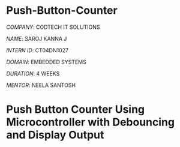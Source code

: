 # Push-Button-Counter

*COMPANY*: CODTECH IT SOLUTIONS

*NAME*: SAROJ KANNA J

*INTERN ID*: CT04DN1027

*DOMAIN*: EMBEDDED SYSTEMS

*DURATION*: 4 WEEKS

*MENTOR*: NEELA SANTOSH

# Push Button Counter Using Microcontroller with Debouncing and Display Output

